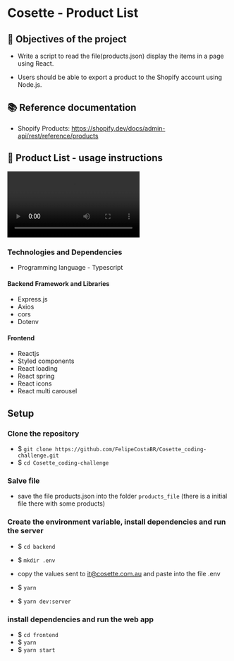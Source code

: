 # Cosette - Product List

## :pushpin: Objectives of the project

* Write a script to read the file(products.json) display the items in a page using React.

* Users should be able to export a product to the Shopify account using Node.js.


## :books: Reference documentation

* Shopify Products: https://shopify.dev/docs/admin-api/rest/reference/products


## :camera_flash: Product List - usage instructions


![product list video](/cosette_app.mp4 "app")


### Technologies and Dependencies
* Programming language - Typescript

#### Backend Framework and Libraries

* Express.js
* Axios
* cors
* Dotenv

#### Frontend
* Reactjs
* Styled components
* React loading
* React spring
* React icons
* React multi carousel


## Setup

### Clone the repository
* $ `git clone https://github.com/FelipeCostaBR/Cosette_coding-challenge.git`
* $ `cd Cosette_coding-challenge`
   
### Salve file
* save the file products.json into the folder `products_file` (there is a initial file there with some products)


### Create the environment variable, install dependencies and run the server
* $ `cd backend`
* $ `mkdir .env`
* copy the values sent to it@cosette.com.au and paste into the file .env 

* $ `yarn`
* $ `yarn dev:server`

### install dependencies and run the web app
* $ `cd frontend`
* $ `yarn`
* $ `yarn start`


